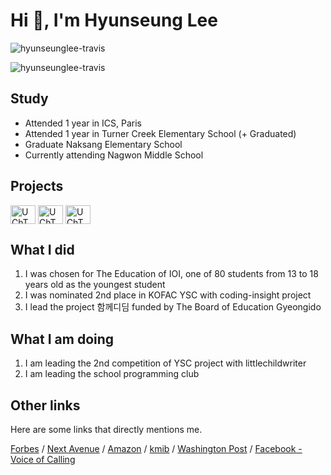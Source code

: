 # Hi 👋, I'm Hyunseung Lee

<p><img align="center" src="https://github-readme-stats.vercel.app/api?username=hyunseunglee-travis&show_icons=true&locale=en" alt="hyunseunglee-travis" /></p>
<p><img align="center" src="https://github-readme-stats.vercel.app/api/top-langs/?username=HyunseungLee-Travis" alt="hyunseunglee-travis" /></p>

## Study

- Attended 1 year in ICS, Paris
- Attended 1 year in Turner Creek Elementary School (+ Graduated)
- Graduate Naksang Elementary School
- Currently attending Nagwon Middle School

## Projects
<a href="https://www.youtube.com/channel/UChTUaMMkavu5hxIA7Gd4kfA" target="blank"><img align="center" src="https://raw.githubusercontent.com/rahuldkjain/github-profile-readme-generator/master/src/images/icons/Social/youtube.svg" alt="UChTUaMMkavu5hxIA7Gd4kfA" height="30" width="40" /></a>
<a href="https://littlechildwriter.web.app/" target="blank"><img align="center" src="https://littlechildwriter.web.app/favicon.ico" alt="UChTUaMMkavu5hxIA7Gd4kfA" height="30" width="40" /></a>
<a href="https://coding-insight.com" target="blank"><img align="center" src="https://coding-insight.com/img/favicon.ico" alt="UChTUaMMkavu5hxIA7Gd4kfA" height="30" width="40" /></a>

## What I did

1. I was chosen for The Education of IOI, one of 80 students from 13 to 18 years old as the youngest student
2. I was nominated 2nd place in KOFAC YSC with coding-insight project
3. I lead the project 함께디딤 funded by The Board of Education Gyeongido

## What I am doing

1. I am leading the 2nd competition of YSC project with littlechildwriter
2. I am leading the school programming club

## Other links

Here are some links that directly mentions me.

[Forbes](https://www.forbes.com/sites/nextavenue/2021/01/05/eldera-the-new-global-intergenerational-mentoring-program/?sh=75942761f2f8)
/ [Next Avenue](https://www.nextavenue.org/eldera-the-new-global-intergenerational-mentoring-program/)
/ [Amazon](https://www.amazon.com/Beautiful-Theorems-that-Changed-Math/dp/B08L7H65L2)
/ [kmib](https://m.kmib.co.kr/view.asp?arcid=0015066564)
/ [Washington Post](https://www.washingtonpost.com/lifestyle/2021/12/03/seniors-loneliness-solutions-technology-virtual-reality/)
/ [Facebook - Voice of Calling](https://m.facebook.com/story.php?story_fbid=pfbid0HLS4C9WgnG7bVLwGzVhpvSMCrq4gHxozZVnbQW66pY4W6cmzx3jNVm5nzUwLDWNol&id=101096427922750&m_entstream_source=timeline&__tn__=%2As%2As-R)
